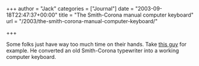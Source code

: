 +++
author = "Jack"
categories = ["Journal"]
date = "2003-09-18T22:47:37+00:00"
title = "The Smith-Corona manual computer keyboard"
url = "/2003/the-smith-corona-manual-computer-keyboard/"

+++

Some folks just have way too much time on their hands. Take [this guy][1] for example. He converted an old Smith-Corona typewriter into a working computer keyboard.

 [1]: http://www.multipledigression.com/type/